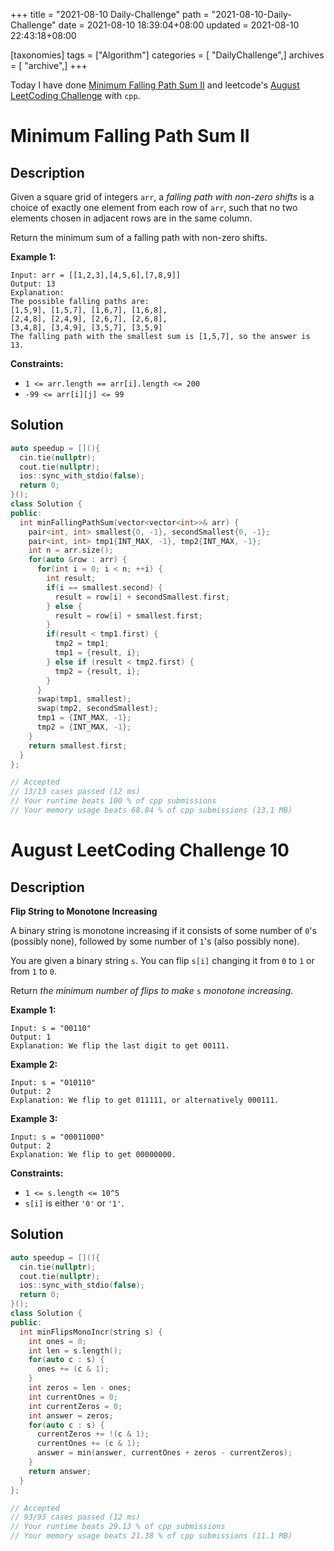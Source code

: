 +++
title = "2021-08-10 Daily-Challenge"
path = "2021-08-10-Daily-Challenge"
date = 2021-08-10 18:39:04+08:00
updated = 2021-08-10 22:43:18+08:00

[taxonomies]
tags = ["Algorithm"]
categories = [ "DailyChallenge",]
archives = [ "archive",]
+++

Today I have done [Minimum Falling Path Sum II](https://leetcode.com/problems/minimum-falling-path-sum-ii/description/) and leetcode's [August LeetCoding Challenge](https://leetcode.com/explore/challenge/card/august-leetcoding-challenge-2021/614/week-2-august-8th-august-14th/3876/) with `cpp`.

<!-- more -->

# Minimum Falling Path Sum II

## Description

Given a square grid of integers `arr`, a *falling path with non-zero shifts* is a choice of exactly one element from each row of `arr`, such that no two elements chosen in adjacent rows are in the same column.

Return the minimum sum of a falling path with non-zero shifts.

 

**Example 1:**

```
Input: arr = [[1,2,3],[4,5,6],[7,8,9]]
Output: 13
Explanation: 
The possible falling paths are:
[1,5,9], [1,5,7], [1,6,7], [1,6,8],
[2,4,8], [2,4,9], [2,6,7], [2,6,8],
[3,4,8], [3,4,9], [3,5,7], [3,5,9]
The falling path with the smallest sum is [1,5,7], so the answer is 13.
```

 

**Constraints:**

- `1 <= arr.length == arr[i].length <= 200`
- `-99 <= arr[i][j] <= 99`

## Solution

``` cpp
auto speedup = [](){
  cin.tie(nullptr);
  cout.tie(nullptr);
  ios::sync_with_stdio(false);
  return 0;
}();
class Solution {
public:
  int minFallingPathSum(vector<vector<int>>& arr) {
    pair<int, int> smallest{0, -1}, secondSmallest{0, -1};
    pair<int, int> tmp1{INT_MAX, -1}, tmp2{INT_MAX, -1};
    int n = arr.size();
    for(auto &row : arr) {
      for(int i = 0; i < n; ++i) {
        int result;
        if(i == smallest.second) {
          result = row[i] + secondSmallest.first;
        } else {
          result = row[i] + smallest.first;
        }
        if(result < tmp1.first) {
          tmp2 = tmp1;
          tmp1 = {result, i};
        } else if (result < tmp2.first) {
          tmp2 = {result, i};
        }
      }
      swap(tmp1, smallest);
      swap(tmp2, secondSmallest);
      tmp1 = {INT_MAX, -1};
      tmp2 = {INT_MAX, -1};
    }
    return smallest.first;
  }
};

// Accepted
// 13/13 cases passed (12 ms)
// Your runtime beats 100 % of cpp submissions
// Your memory usage beats 68.84 % of cpp submissions (13.1 MB)
```

# August LeetCoding Challenge 10

## Description

**Flip String to Monotone Increasing**

A binary string is monotone increasing if it consists of some number of `0`'s (possibly none), followed by some number of `1`'s (also possibly none).

You are given a binary string `s`. You can flip `s[i]` changing it from `0` to `1` or from `1` to `0`.

Return *the minimum number of flips to make* `s` *monotone increasing*.

 

**Example 1:**

```
Input: s = "00110"
Output: 1
Explanation: We flip the last digit to get 00111.
```

**Example 2:**

```
Input: s = "010110"
Output: 2
Explanation: We flip to get 011111, or alternatively 000111.
```

**Example 3:**

```
Input: s = "00011000"
Output: 2
Explanation: We flip to get 00000000.
```

 

**Constraints:**

- `1 <= s.length <= 10^5`
- `s[i]` is either `'0'` or `'1'`.

## Solution

``` cpp
auto speedup = [](){
  cin.tie(nullptr);
  cout.tie(nullptr);
  ios::sync_with_stdio(false);
  return 0;
}();
class Solution {
public:
  int minFlipsMonoIncr(string s) {
    int ones = 0;
    int len = s.length();
    for(auto c : s) {
      ones += (c & 1);
    }
    int zeros = len - ones;
    int currentOnes = 0;
    int currentZeros = 0;
    int answer = zeros;
    for(auto c : s) {
      currentZeros += !(c & 1);
      currentOnes += (c & 1);
      answer = min(answer, currentOnes + zeros - currentZeros);
    }
    return answer;
  }
};

// Accepted
// 93/93 cases passed (12 ms)
// Your runtime beats 29.13 % of cpp submissions
// Your memory usage beats 21.38 % of cpp submissions (11.1 MB)
```
